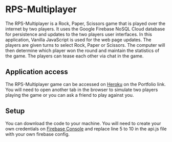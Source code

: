 # RPS-Multiplayer

The RPS-Multiplayer is a Rock, Paper, Scissors game that is played over the internet by two players. It uses the Google Firebase NoSQL Cloud database for persistence and updates to the two players user interfaces. In this application, Vanilla JavaScript is used for the web page updates. The players are given turns to select Rock, Paper or Scissors. The computer will then determine which player won the round and maintain the statistics of the game. The players can tease each other via chat in the game.


## Application access

The RPS-Multiplayer game can be accessed on [Heroku](https://serene-forest-57972.herokuapp.com) on the Portfolio link. You will need to open another tab in the browser to simulate two players playing the game or you can ask a friend to play against you.


## Setup

You can download the code to your machine. You will need to create your own credentials on [Firebase Console](https://console.firebase.google.com) and replace line 5 to 10 in the api.js file with your own firebase config.